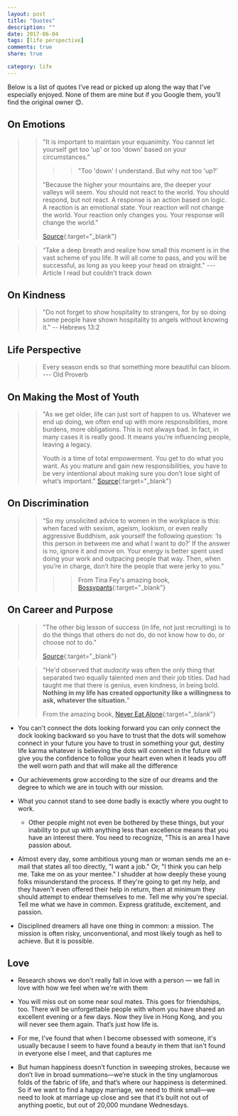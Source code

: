 ```yaml
---
layout: post
title: "Quotes"
description: ""
date: 2017-06-04
tags: [life perspective]
comments: true
share: true

category: life
--- 
```


Below is a list of quotes I've read or picked up along the way that I've especially enjoyed. None of them are mine but if you Google them, you'll find the original owner 😊.


## On Emotions

> > "It is important to maintain your equanimity. You cannot let yourself get too 'up' or too 'down' based on your circumstances.” 
> > 
> > > > "Too 'down' I understand. But why not too 'up?’
> > 
> > "Because the higher your mountains are, the deeper your valleys will seem. You should not react to the world. You should respond, but not react. A response is an action based on logic. A reaction is an emotional state. Your reaction will not change the world. Your reaction only changes you. Your response will change the world.” 
> > 
> > [Source](http://www.humansofnewyork.com/post/63389971773/it-is-important-to-maintain-your-equanimity-you){:target="_blank"}

> > “Take a deep breath and realize how small this moment is in the vast scheme of you life. It will all come to pass, and you will be successful, as long as you keep your head on straight."
> > --- Article I read but couldn't track down

## On Kindness
> > "Do not forget to show hospitality to strangers, for by so doing some people have shown hospitality to angels without knowing it." 
> > -- Hebrews 13:2

## Life Perspective
> > Every season ends so that something more beautiful can bloom.
> > --- Old Proverb

## On Making the Most of Youth
> > "As we get older, life can just sort of happen to us. Whatever we end up doing, we often end up with more responsibilities, more burdens, more obligations. This is not always bad. In fact, in many cases it is really good. It means you’re influencing people, leaving a legacy.
> > 
> > Youth is a time of total empowerment. You get to do what you want. As you mature and gain new responsibilities, you have to be very intentional about making sure you don’t lose sight of what’s important."
> > [Source](https://convergemagazine.com/travel-young-5278/){:target="_blank"}

## On Discrimination

> >  “So my unsolicited advice to women in the workplace is this: when faced with sexism, ageism, lookism, or even really aggressive Buddhism, ask yourself the following question: ‘Is this person in between me and what I want to do?’ If the answer is no, ignore it and move on. Your energy is better spent used doing your work and outpacing people that way. Then, when you’re in charge, don’t hire the people that were jerky to you.”
> > 
> > > > From Tina Fey's amazing book, [Bossypants](https://www.amazon.com/gp/product/0316056898/ref=as_li_tl?ie=UTF8&camp=1789&creative=9325&creativeASIN=0316056898&linkCode=as2&tag=amazon05b3-20&linkId=f5b4bd9fac75e8d1ffd50f7dfe3f246c){:target="_blank"}

## On Career and Purpose
> > "The other big lesson of success (in life, not just recruiting) is to do the things that others do not do, do not know how to do, or choose not to do."
> > 
> > [Source](https://www.amazon.com/gp/product/0984183523/ref=as_li_tl?ie=UTF8&camp=1789&creative=9325&creativeASIN=0984183523&linkCode=as2&tag=amazon05b3-20&linkId=d64f0f84454fb93b8e77740284a61f6b){:target="_blank"}

> > "He'd observed that _audacity_ was often the only thing that separated two equally talented men and their job titles. Dad had taught me that there is genius, even kindness, in being bold. __Nothing in my life has created opportunity like a willingness to ask, whatever the situation.__"
> > 
> > From the amazing book, [Never Eat Alone](https://www.amazon.com/gp/product/0385346654/ref=as_li_tl?ie=UTF8&camp=1789&creative=9325&creativeASIN=0385346654&linkCode=as2&tag=amazon05b3-20&linkId=1706f9e5a54e390907fd9b57cb5b6bad){:target="_blank"}

* You can't connect the dots looking forward you can only connect the dock looking backward so you have to trust that the dots will somehow connect in your future you have to trust in something your gut, destiny life karma whatever is believing the dots will connect in the future will give you the confidence to follow your heart even when it leads you off the well worn path and that will make all the difference

* Our achievements grow according to the size of our dreams and the degree to which we are in touch with our mission.

* What you cannot stand to see done badly is exactly where you ought to work.
    * Other people might not even be bothered by these things, but your inability to put up with anything less than excellence means that you have an interest there. You need to recognize, "This is an area I have passion about.

* Almost every day, some ambitious young man or woman sends me an e-mail that states all too directly, "I want a job." Or, "I think you can help me. Take me on as your mentee." I shudder at how deeply these young folks misunderstand the process. If they're going to get my help, and they haven't even offered their help in return, then at minimum they should attempt to endear themselves to me. Tell me why you're special. Tell me what we have in common. Express gratitude, excitement, and passion.

* Disciplined dreamers all have one thing in common: a mission. The mission is often risky, unconventional, and most likely tough as hell to achieve. But it is possible.

## Love

* Research shows we don't really fall in love with a person — we fall in love with how we feel when we're with them

* You will miss out on some near soul mates. This goes for friendships, too. There will be unforgettable people with whom you have shared an excellent evening or a few days. Now they live in Hong Kong, and you will never see them again. That’s just how life is.

* For me, I've found that when I become obsessed with someone, it's usually because I seem to have found a beauty in them that isn't found in everyone else I meet, and that captures me

* But human happiness doesn’t function in sweeping strokes, because we don’t live in broad summations—we’re stuck in the tiny unglamorous folds of the fabric of life, and that’s where our happiness is determined. So if we want to find a happy marriage, we need to think small—we need to look at marriage up close and see that it’s built not out of anything poetic, but out of 20,000 mundane Wednesdays.


